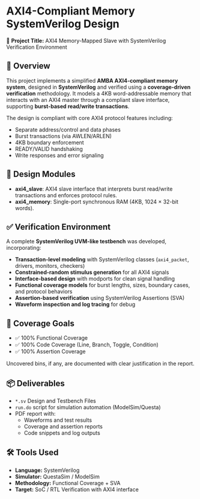# AXI4-Compliant Memory SystemVerilog Design

🚀 **Project Title:** AXI4 Memory-Mapped Slave with SystemVerilog Verification Environment

## 📌 Overview

This project implements a simplified **AMBA AXI4-compliant memory system**, designed in **SystemVerilog** and verified using a **coverage-driven verification** methodology. It models a 4KB word-addressable memory that interacts with an AXI4 master through a compliant slave interface, supporting **burst-based read/write transactions**.

The design is compliant with core AXI4 protocol features including:
- Separate address/control and data phases
- Burst transactions (via AWLEN/ARLEN)
- 4KB boundary enforcement
- READY/VALID handshaking
- Write responses and error signaling

## 🧩 Design Modules

- **axi4_slave**: AXI4 slave interface that interprets burst read/write transactions and enforces protocol rules.
- **axi4_memory**: Single-port synchronous RAM (4KB, 1024 × 32-bit words).

## ✅ Verification Environment

A complete **SystemVerilog UVM-like testbench** was developed, incorporating:
- **Transaction-level modeling** with SystemVerilog classes (`axi4_packet`, drivers, monitors, checkers)
- **Constrained-random stimulus generation** for all AXI4 signals
- **Interface-based design** with modports for clean signal handling
- **Functional coverage models** for burst lengths, sizes, boundary cases, and protocol behaviors
- **Assertion-based verification** using SystemVerilog Assertions (SVA)
- **Waveform inspection and log tracing** for debug

## 🎯 Coverage Goals

- ✅ 100% Functional Coverage
- ✅ 100% Code Coverage (Line, Branch, Toggle, Condition)
- ✅ 100% Assertion Coverage

Uncovered bins, if any, are documented with clear justification in the report.

## 📦 Deliverables

- `*.sv` Design and Testbench Files
- `run.do` script for simulation automation (ModelSim/Questa)
- PDF report with:
  - Waveforms and test results
  - Coverage and assertion reports
  - Code snippets and log outputs

## 🛠 Tools Used

- **Language:** SystemVerilog
- **Simulator:** QuestaSim / ModelSim
- **Methodology:** Functional Coverage + SVA
- **Target:** SoC / RTL Verification with AXI4 interface
